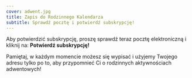 ```yaml
---
cover: adwent.jpg
title: Zapis do Rodzinnego Kalendarza
subtitle: Sprawdź pocztę i potwierdź subskrypcję!
---
```


Aby potwierdzić subskrypcję, proszę sprawdź teraz pocztę elektroniczną i kliknij na: **Potwierdź subskrypcję!**

Pamiętaj, w każdym momencie możesz się wypisać i użyjemy Twojego adresu tylko po to, aby przypomnieć Ci o rodzinnych aktywnościach adwentowych!